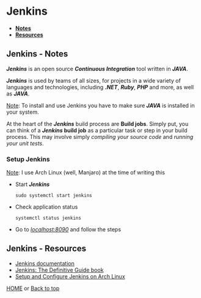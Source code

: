 # Jenkins

- [**Notes**](#jenkins---notes)
- [**Resources**](#jenkins---resources)

## Jenkins - Notes

***Jenkins*** is an open source ***Continuous Integration*** tool written in ***JAVA***.

***Jenkins*** is used by teams of all sizes, for projects in a wide variety of languages and technologies, including ***.NET***, ***Ruby***, ***PHP*** and more, as well as ***JAVA***.

<ins>Note</ins>: To install and use Jenkins you have to make sure ***JAVA*** is installed in your system.

At the heart of the ***Jenkins*** build process are **Build jobs**. Simply put, you can think of a ***Jenkins* build job** as a particular task or step in your build process. This may involve simply *compiling your source code* and *running your unit tests*.

### Setup Jenkins

<ins>Note</ins>: I use Arch Linux (well, Manjaro) at the time of writing this

- Start ***Jenkins***

      sudo systemctl start jenkins
- Check application status

      systemctl status jenkins
- Go to [*localhost:8090*](http://localhost:8090) and follow the steps

## Jenkins - Resources

- [Jenkins documentation](https://www.jenkins.io/doc/)
- [Jenkins: The Definitive Guide book](https://www.bogotobogo.com/DevOps/Jenkins/images/Intro_install/jenkins-the-definitive-guide.pdf)
- [Setup and Configure Jenkins on Arch Linux](https://computingforgeeks.com/how-to-install-and-configure-jenkins-on-arch-linux/)

[HOME](https://github.com/Stratis-Dermanoutsos/Full-Stack-2021#full-stack-roadmap-2021) or [Back to top](#jenkins)
